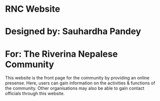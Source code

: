# RNC Website

# Designed by: Sauhardha Pandey
# For: The Riverina Nepalese Community

This website is the front page for the community
by providing an online presense. Here, users can gain information
on the activities &  functions of the community. Other organisations
may also be able to gain contact officials through this website.
